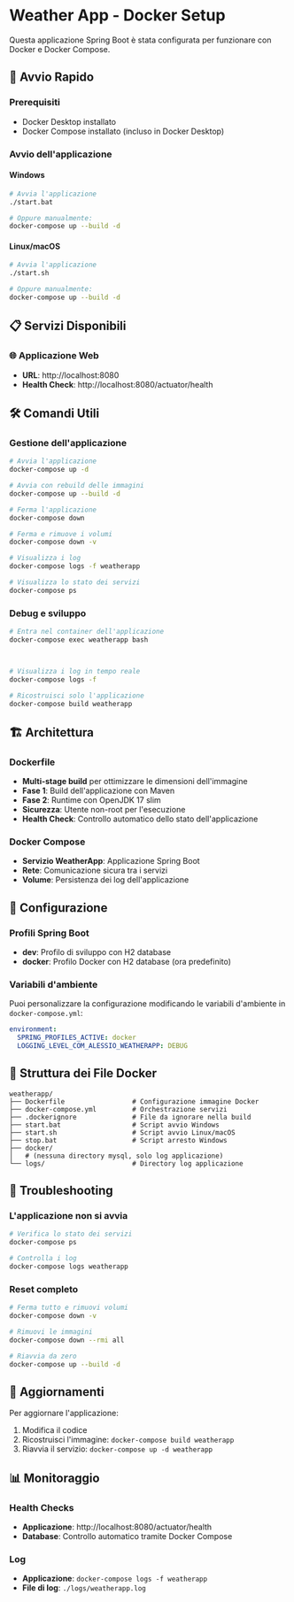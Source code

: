 # Weather App - Docker Setup

Questa applicazione Spring Boot è stata configurata per funzionare con Docker e Docker Compose.

## 🚀 Avvio Rapido

### Prerequisiti
- Docker Desktop installato
- Docker Compose installato (incluso in Docker Desktop)

### Avvio dell'applicazione

#### Windows
```bash
# Avvia l'applicazione
./start.bat

# Oppure manualmente:
docker-compose up --build -d
```

#### Linux/macOS
```bash
# Avvia l'applicazione
./start.sh

# Oppure manualmente:
docker-compose up --build -d
```

## 📋 Servizi Disponibili

### 🌐 Applicazione Web
- **URL**: http://localhost:8080
- **Health Check**: http://localhost:8080/actuator/health



## 🛠️ Comandi Utili

### Gestione dell'applicazione
```bash
# Avvia l'applicazione
docker-compose up -d

# Avvia con rebuild delle immagini
docker-compose up --build -d

# Ferma l'applicazione
docker-compose down

# Ferma e rimuove i volumi
docker-compose down -v

# Visualizza i log
docker-compose logs -f weatherapp

# Visualizza lo stato dei servizi
docker-compose ps
```

### Debug e sviluppo
```bash
# Entra nel container dell'applicazione
docker-compose exec weatherapp bash



# Visualizza i log in tempo reale
docker-compose logs -f

# Ricostruisci solo l'applicazione
docker-compose build weatherapp
```

## 🏗️ Architettura

### Dockerfile
- **Multi-stage build** per ottimizzare le dimensioni dell'immagine
- **Fase 1**: Build dell'applicazione con Maven
- **Fase 2**: Runtime con OpenJDK 17 slim
- **Sicurezza**: Utente non-root per l'esecuzione
- **Health Check**: Controllo automatico dello stato dell'applicazione

### Docker Compose
- **Servizio WeatherApp**: Applicazione Spring Boot
- **Rete**: Comunicazione sicura tra i servizi
- **Volume**: Persistenza dei log dell'applicazione

## 🔧 Configurazione

### Profili Spring Boot
- **dev**: Profilo di sviluppo con H2 database
- **docker**: Profilo Docker con H2 database (ora predefinito)

### Variabili d'ambiente
Puoi personalizzare la configurazione modificando le variabili d'ambiente in `docker-compose.yml`:

```yaml
environment:
  SPRING_PROFILES_ACTIVE: docker
  LOGGING_LEVEL_COM_ALESSIO_WEATHERAPP: DEBUG
```

## 📁 Struttura dei File Docker

```
weatherapp/
├── Dockerfile                 # Configurazione immagine Docker
├── docker-compose.yml         # Orchestrazione servizi
├── .dockerignore              # File da ignorare nella build
├── start.bat                  # Script avvio Windows
├── start.sh                   # Script avvio Linux/macOS
├── stop.bat                   # Script arresto Windows
├── docker/
│   # (nessuna directory mysql, solo log applicazione)
└── logs/                      # Directory log applicazione
```

## 🐛 Troubleshooting

### L'applicazione non si avvia
```bash
# Verifica lo stato dei servizi
docker-compose ps

# Controlla i log
docker-compose logs weatherapp
```



### Reset completo
```bash
# Ferma tutto e rimuovi volumi
docker-compose down -v

# Rimuovi le immagini
docker-compose down --rmi all

# Riavvia da zero
docker-compose up --build -d
```

## 🔄 Aggiornamenti

Per aggiornare l'applicazione:
1. Modifica il codice
2. Ricostruisci l'immagine: `docker-compose build weatherapp`
3. Riavvia il servizio: `docker-compose up -d weatherapp`

## 📊 Monitoraggio

### Health Checks
- **Applicazione**: http://localhost:8080/actuator/health
- **Database**: Controllo automatico tramite Docker Compose

### Log
- **Applicazione**: `docker-compose logs -f weatherapp`
- **File di log**: `./logs/weatherapp.log`
